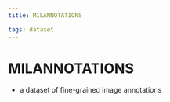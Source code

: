 ```yaml
---
title: MILANNOTATIONS

tags: dataset 
---
```


# MILANNOTATIONS
- a dataset of fine-grained image annotations






